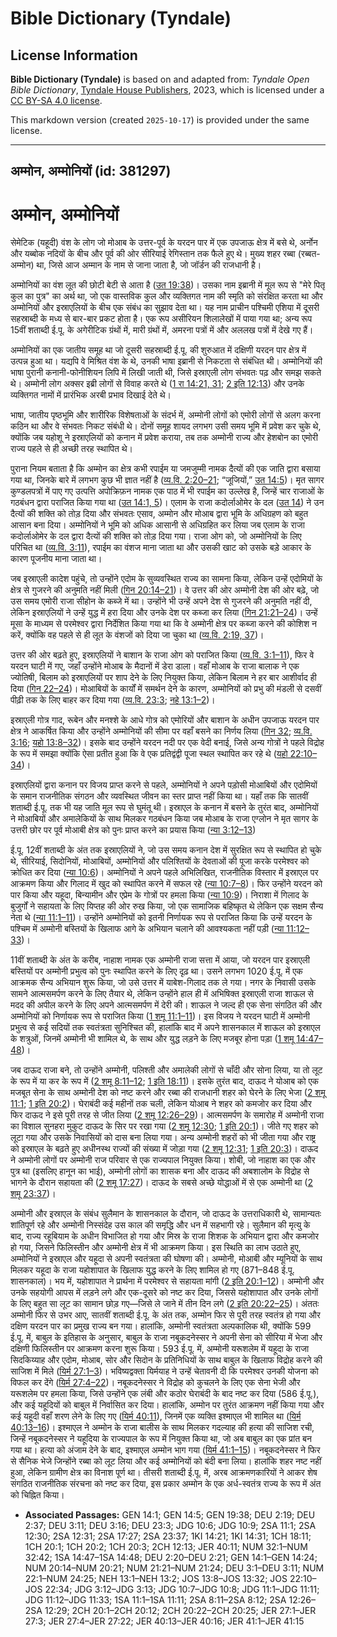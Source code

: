 # Bible Dictionary (Tyndale)

## License Information

**Bible Dictionary (Tyndale)** is based on and adapted from: _Tyndale Open Bible Dictionary_, [Tyndale House Publishers](https://tyndaleopenresources.com/), 2023, which is licensed under a [CC BY-SA 4.0 license](https://creativecommons.org/licenses/by-sa/4.0/legalcode.en).

This markdown version (created `2025-10-17`) is provided under the same license.



--------------------------------

## अम्मोन, अम्मोनियों (id: 381297)

अम्मोन, अम्मोनियों
==================

सेमेटिक (यहूदी) वंश के लोग जो मोआब के उत्तर\-पूर्व के यरदन पार में एक उपजाऊ क्षेत्र में बसे थे, अर्नोन और यब्बोक नदियों के बीच और पूर्व की ओर सीरियाई रेगिस्तान तक फैले हुए थे। मुख्य शहर रब्बा (रब्बत\-अम्मोन) था, जिसे आज अम्मान के नाम से जाना जाता है, जो जॉर्डन की राजधानी है।

अम्मोनियों का वंश लूत की छोटी बेटी से आता है ([उत 19:38](https://ref.ly/Gen19:38))। उसका नाम इब्रानी में मूल रूप से "मेरे पितृ कुल का पुत्र" का अर्थ था, जो एक वास्तविक कुल और व्यक्तिगत नाम की स्मृति को संरक्षित करता था और अम्मोनियों और इस्राएलियों के बीच एक संबंध का सुझाव देता था। यह नाम प्राचीन पश्चिमी एशिया में दूसरी सहस्राब्दी के मध्य से बार\-बार प्रकट होता है। एक रूप असीरियन शिलालेखों में पाया गया था; अन्य रूप 15वीं शताब्दी ई.पू. के अगेरीटिक ग्रंथों में, मारी ग्रंथों में, अमरना पत्रों में और अललख पत्रों में देखे गए हैं।

अम्मोनियों का एक जातीय समूह था जो दूसरी सहस्राब्दी ई.पू. की शुरुआत में दक्षिणी यरदन पार क्षेत्र में उत्पन्न हुआ था। यद्यपि वे मिश्रित वंश के थे, उनकी भाषा इब्रानी से निकटता से संबंधित थी। अम्मोनियों की भाषा पुरानी कनानी\-फोनीशियन लिपि में लिखी जाती थी, जिसे इस्राएली लोग संभवतः पढ़ और समझ सकते थे। अम्मोनी लोग अक्सर इब्री लोगों से विवाह करते थे ([1 रा 14:21, 31](https://ref.ly/1Kgs14:21,1Kgs14:31); [2 इति 12:13](https://ref.ly/2Chr12:13)) और उनके व्यक्तिगत नामों में प्रारंभिक अरबी प्रभाव दिखाई देते थे।

भाषा, जातीय पृष्ठभूमि और शारीरिक विशेषताओं के संदर्भ में, अम्मोनी लोगों को एमोरी लोगों से अलग करना कठिन था और वे संभवतः निकट संबंधी थे। दोनों समूह शायद लगभग उसी समय भूमि में प्रवेश कर चुके थे, क्योंकि जब यहोशू ने इस्राएलियों को कनान में प्रवेश कराया, तब तक अम्मोनी राज्य और हेशबोन का एमोरी राज्य पहले से ही अच्छी तरह स्थापित थे।

पुराना नियम बताता है कि अम्मोन का क्षेत्र कभी रपाईम या जमजुम्मी नामक दैत्यों की एक जाति द्वारा बसाया गया था, जिनके बारे में लगभग कुछ भी ज्ञात नहीं है ([व्य.वि. 2:20–21](https://ref.ly/Deut2:20-Deut2:21); “जूजियों,” [उत 14:5](https://ref.ly/Gen14:5))। मृत सागर कुण्डलपत्रों में पाए गए उत्पत्ति अपोक्रिफ़न नामक एक पाठ में भी रपाईम का उल्लेख है, जिन्हें चार राजाओं के गठबंधन द्वारा पराजित किया गया था ([उत 14:1, 5](https://ref.ly/Gen14:1,Gen14:5))। एलाम के राजा कदोर्लाओमेर के दल ([उत 14](https://ref.ly/Gen14:1-Gen14:24)) ने उन दैत्यों की शक्ति को तोड़ दिया और संभवतः एसाव, अम्मोन और मोआब द्वारा भूमि के अधिग्रहण को बहुत आसान बना दिया। अम्मोनियों ने भूमि को अधिक आसानी से अधिग्रहित कर लिया जब एलाम के राजा कदोर्लाओमेर के दल द्वारा दैत्यों की शक्ति को तोड़ दिया गया। राजा ओग को, जो अम्मोनियों के लिए परिचित था ([व्य.वि. 3:11](https://ref.ly/Deut3:11)), रपाईम का वंशज माना जाता था और उसकी खाट को उसके बड़े आकार के कारण पूजनीय माना जाता था।

जब इस्राएली कादेश पहुंचे, तो उन्होंने एदोम के सुव्यवस्थित राज्य का सामना किया, लेकिन उन्हें एदोमियों के क्षेत्र से गुजरने की अनुमति नहीं मिली ([गिन 20:14–21](https://ref.ly/Num20:14-Num20:21))। वे उत्तर की ओर अम्मोनी देश की ओर बढ़े, जो उस समय एमोरी राजा सीहोन के कब्जे में था। उन्होंने भी उन्हें अपने देश से गुजरने की अनुमति नहीं दी, लेकिन इस्राएलियों ने उन्हें युद्ध में हरा दिया और उनके देश पर कब्जा कर लिया ([गिन 21:21–24](https://ref.ly/Num21:21-Num21:24))। उन्हें मूसा के माध्यम से परमेश्वर द्वारा निर्देशित किया गया था कि वे अम्मोनी क्षेत्र पर कब्जा करने की कोशिश न करें, क्योंकि वह पहले से ही लूत के वंशजों को दिया जा चुका था ([व्य.वि. 2:19, 37](https://ref.ly/Deut2:19,Deut0:37))।

उत्तर की ओर बढ़ते हुए, इस्राएलियों ने बाशान के राजा ओग को पराजित किया ([व्य.वि. 3:1–11](https://ref.ly/Deut3:1-Deut3:11)), फिर वे यरदन घाटी में गए, जहाँ उन्होंने मोआब के मैदानों में डेरा डाला। वहाँ मोआब के राजा बालाक ने एक ज्योतिषी, बिलाम को इस्राएलियों पर शाप देने के लिए नियुक्त किया, लेकिन बिलाम ने हर बार आशीर्वाद ही दिया ([गिन 22–24](https://ref.ly/Num22:1-Num24:25))। मोआबियों के कार्यों में समर्थन देने के कारण, अम्मोनियों को प्रभु की मंडली से दसवीं पीढ़ी तक के लिए बाहर कर दिया गया ([व्य.वि. 23:3](https://ref.ly/Deut23:3); [नहे 13:1–2](https://ref.ly/Neh13:1-Neh13:2))।

इस्राएली गोत्र गाद, रूबेन और मनश्शे के आधे गोत्र को एमोरियों और बाशान के अधीन उपजाऊ यरदन पार क्षेत्र ने आकर्षित किया और उन्होंने अम्मोनियों की सीमा पर वहाँ बसने का निर्णय लिया ([गिन 32](https://ref.ly/Num32:1-Num32:42); [व्य.वि. 3:16](https://ref.ly/Deut3:16); [यहो 13:8–32](https://ref.ly/Josh13:8-Josh13:32))। इसके बाद उन्होंने यरदन नदी पर एक वेदी बनाई, जिसे अन्य गोत्रों ने पहले विद्रोह के रूप में समझा क्योंकि ऐसा प्रतीत हुआ कि वे एक प्रतिद्वंद्वी पूजा स्थल स्थापित कर रहे थे ([यहो 22:10–34](https://ref.ly/Josh22:10-Josh22:34))।

इस्राएलियों द्वारा कनान पर विजय प्राप्त करने से पहले, अम्मोनियों ने अपने पड़ोसी मोआबियों और एदोमियों के समान राजनीतिक संगठन और व्यवस्थित जीवन का स्तर प्राप्त नहीं किया था। यहाँ तक कि सातवीं शताब्दी ई.पू. तक भी यह जाति मूल रूप से घुमंतू थी। इस्राएल के कनान में बसने के तुरंत बाद, अम्मोनियों ने मोआबियों और अमालेकियों के साथ मिलकर गठबंधन किया जब मोआब के राजा एग्लोन ने मृत सागर के उत्तरी छोर पर पूर्व मोआबी क्षेत्र को पुनः प्राप्त करने का प्रयास किया ([न्या 3:12–13](https://ref.ly/Judg3:12-Judg3:13))

ई.पू. 12वीं शताब्दी के अंत तक इस्राएलियों ने, जो उस समय कनान देश में सुरक्षित रूप से स्थापित हो चुके थे, सीरियाई, सिदोनियों, मोआबियों, अम्मोनियों और पलिश्तियों के देवताओं की पूजा करके परमेश्वर को क्रोधित कर दिया ([न्या 10:6](https://ref.ly/INVALID))। अम्मोनियों ने अपने पहले अभिलिखित, राजनीतिक विस्तार में इस्राएल पर आक्रमण किया और गिलाद में खुद को स्थापित करने में सफल रहे ([न्या 10:7–8](https://ref.ly/INVALID))। फिर उन्होंने यरदन को पार किया और यहूदा, बिन्यामीन और एप्रेम के गोत्रों पर हमला किया ([न्या 10:9](https://ref.ly/INVALID))। निराशा में गिलाद के बुजुर्गों ने सहायता के लिए यिप्तह की ओर रुख किया, जो एक सामाजिक बहिष्कृत थे लेकिन एक सक्षम सैन्य नेता थे ([न्या 11:1–11](https://ref.ly/INVALID))। उन्होंने अम्मोनियों को इतनी निर्णायक रूप से पराजित किया कि उन्हें यरदन के पश्चिम में अम्मोनी बस्तियों के खिलाफ आगे के अभियान चलाने की आवश्यकता नहीं पड़ी ([न्या 11:12–33](https://ref.ly/INVALID))।

11वीं शताब्दी के अंत के करीब, नाहाश नामक एक अम्मोनी राजा सत्ता में आया, जो यरदन पार इस्राएली बस्तियों पर अम्मोनी प्रभुत्व को पुनः स्थापित करने के लिए दृढ़ था। उसने लगभग 1020 ई.पू. में एक आक्रमक सैन्य अभियान शुरू किया, जो उसे उत्तर में याबेश\-गिलाद तक ले गया। नगर के निवासी उसके सामने आत्मसमर्पण करने के लिए तैयार थे, लेकिन उन्होंने हाल ही में अभिषिक्त इस्राएली राजा शाऊल से मदद की अपील करने के लिए अपने आत्मसमर्पण में देरी की। शाऊल ने जल्द ही एक सेना संगठित की और अम्मोनियों को निर्णायक रूप से पराजित किया ([1 शमू 11:1–11](https://ref.ly/1Sam11:1-1Sam11:11))। इस विजय ने यरदन घाटी में अम्मोनी प्रभुत्व से कई सदियों तक स्वतंत्रता सुनिश्चित की, हालांकि बाद में अपने शासनकाल में शाऊल को इस्राएल के शत्रुओं, जिनमें अम्मोनी भी शामिल थे, के साथ और युद्ध लड़ने के लिए मजबूर होना पड़ा ([1 शमू 14:47–48](https://ref.ly/1Sam14:47-1Sam14:48))।

जब दाऊद राजा बने, तो उन्होंने अम्मोनी, पलिश्ती और अमालेकी लोगों से चाँदी और सोना लिया, या तो लूट के रूप में या कर के रूप में ([2 शमू 8:11–12](https://ref.ly/2Sam8:11-2Sam8:12); [1 इति 18:11](https://ref.ly/1Chr18:11))। इसके तुरंत बाद, दाऊद ने योआब को एक मजबूत सेना के साथ अम्मोनी देश को नष्ट करने और रब्बा की राजधानी शहर को घेरने के लिए भेजा ([2 शमू 11:1](https://ref.ly/2Sam11:1); [1 इति 20:2](https://ref.ly/1Chr20:2))। घेराबंदी कई महीनों तक चली, लेकिन योआब ने शहर को कमजोर कर दिया और फिर दाऊद ने इसे पूरी तरह से जीत लिया ([2 शमू 12:26–29](https://ref.ly/2Sam12:26-2Sam12:29))। आत्मसमर्पण के समारोह में अम्मोनी राजा का विशाल सुनहरा मुकुट दाऊद के सिर पर रखा गया ([2 शमू 12:30](https://ref.ly/2Sam12:30); [1 इति 20:1](https://ref.ly/1Chr20:1))। जीते गए शहर को लूटा गया और उसके निवासियों को दास बना लिया गया। अन्य अम्मोनी शहरों को भी जीता गया और राष्ट्र को इस्राएल के बढ़ते हुए अधीनस्थ राज्यों की संख्या में जोड़ा गया ([2 शमू 12:31](https://ref.ly/2Sam12:31); [1 इति 20:3](https://ref.ly/1Chr20:3))। दाऊद ने अम्मोनी लोगों पर अम्मोनी राज परिवार से एक राज्यपाल नियुक्त किया। शोबी, जो नाहाश का एक और पुत्र था (इसलिए हानून का भाई), अम्मोनी लोगों का शासक बना और दाऊद की अबशालोम के विद्रोह से भागने के दौरान सहायता की ([2 शमू 17:27](https://ref.ly/2Sam17:27))। दाऊद के सबसे अच्छे योद्धाओं में से एक अम्मोनी था ([2 शमू 23:37](https://ref.ly/2Sam23:37))।

अम्मोनी और इस्राएल के संबंध सुलैमान के शासनकाल के दौरान, जो दाऊद के उत्तराधिकारी थे, सामान्यतः शांतिपूर्ण रहे और अम्मोनी निस्संदेह उस काल की समृद्धि और धन में सहभागी रहे। सुलैमान की मृत्यु के बाद, राज्य रहूबियाम के अधीन विभाजित हो गया और मिस्र के राजा शिशक के अभियान द्वारा और कमजोर हो गया, जिसने फिलिस्तीन और अम्मोनी क्षेत्र में भी आक्रमण किया। इस स्थिति का लाभ उठाते हुए, अम्मोनियों ने इस्राएल और यहूदा से अपनी स्वतंत्रता की घोषणा की। अम्मोनी, मोआबी और म्यूनियों के साथ मिलकर यहूदा के राजा यहोशापात के खिलाफ युद्ध करने के लिए शामिल हो गए (871–848 ई.पू. शासनकाल)। भय में, यहोशापात ने प्रार्थना में परमेश्वर से सहायता मांगी ([2 इति 20:1–12](https://ref.ly/2Chr20:1-2Chr20:12))। अम्मोनी और उनके सहयोगी आपस में लड़ने लगे और एक\-दूसरे को नष्ट कर दिया, जिससे यहोशापात और उनके लोगों के लिए बहुत सा लूट का सामान छोड़ गए—जिसे ले जाने में तीन दिन लगे ([2 इति 20:22–25](https://ref.ly/2Chr20:22-2Chr20:25))। अंततः अम्मोनी फिर से उभर आए, सातवीं शताब्दी ई.पू. के अंत तक, अम्मोन फिर से पूरी तरह स्वतंत्र हो गया और दक्षिण यरदन पार का प्रमुख राज्य बन गया। हालांकि, अम्मोनी स्वतंत्रता अल्पकालिक थी, क्योंकि 599 ई.पू. में, बाबुल के इतिहास के अनुसार, बाबुल के राजा नबूकदनेस्सर ने अपनी सेना को सीरिया में भेजा और दक्षिणी फिलिस्तीन पर आक्रमण करना शुरू किया। 593 ई.पू. में, अम्मोनी यरूशलेम में यहूदा के राजा सिदकिय्याह और एदोम, मोआब, सोर और सिदोन के प्रतिनिधियों के साथ बाबुल के खिलाफ विद्रोह करने की साजिश में मिले ([यिर्म 27:1–3](https://ref.ly/Jer27:1-Jer27:3))। भविष्यद्वक्ता यिर्मयाह ने उन्हें चेतावनी दी कि परमेश्वर उनकी योजना को विफल कर देंगे ([यिर्म 27:4–22](https://ref.ly/Jer27:4-Jer27:22))। नबूकदनेस्सर ने विद्रोह को कुचलने के लिए एक सेना भेजी और यरूशलेम पर हमला किया, जिसे उन्होंने एक लंबी और कठोर घेराबंदी के बाद नष्ट कर दिया (586 ई.पू.), और कई यहूदियों को बाबुल में निर्वासित कर दिया। हालांकि, अम्मोन पर तुरंत आक्रमण नहीं किया गया और कई यहूदी वहाँ शरण लेने के लिए गए ([यिर्म 40:11](https://ref.ly/Jer40:11)), जिनमें एक व्यक्ति इश्माएल भी शामिल था ([यिर्म 40:13–16](https://ref.ly/Jer40:13-Jer40:16))। इश्माएल ने अम्मोन के राजा बालीस के साथ मिलकर गदल्याह की हत्या की साजिश रची, जिन्हें नबूकदनेस्सर ने यहूदिया के राज्यपाल के रूप में नियुक्त किया था, जो अब बाबुल का एक प्रांत बन गया था। हत्या को अंजाम देने के बाद, इश्माएल अम्मोन भाग गया ([यिर्म 41:1–15](https://ref.ly/Jer41:1-Jer41:15))। नबूकदनेस्सर ने फिर से सैनिक भेजे जिन्होंने रब्बा को लूट लिया और कई अम्मोनियों को बंदी बना लिया। हालांकि शहर नष्ट नहीं हुआ, लेकिन ग्रामीण क्षेत्र का विनाश पूर्ण था। तीसरी शताब्दी ई.पू. में, अरब आक्रमणकारियों ने आकर शेष संगठित राजनीतिक संरचना को नष्ट कर दिया, इस प्रकार अम्मोन के एक अर्ध\-स्वतंत्र राज्य के रूप में अंत को चिह्नित किया।

* **Associated Passages:** GEN 14:1; GEN 14:5; GEN 19:38; DEU 2:19; DEU 2:37; DEU 3:11; DEU 3:16; DEU 23:3; JDG 10:6; JDG 10:9; 2SA 11:1; 2SA 12:30; 2SA 12:31; 2SA 17:27; 2SA 23:37; 1KI 14:21; 1KI 14:31; 1CH 18:11; 1CH 20:1; 1CH 20:2; 1CH 20:3; 2CH 12:13; JER 40:11; NUM 32:1–NUM 32:42; 1SA 14:47–1SA 14:48; DEU 2:20–DEU 2:21; GEN 14:1–GEN 14:24; NUM 20:14–NUM 20:21; NUM 21:21–NUM 21:24; DEU 3:1–DEU 3:11; NUM 22:1–NUM 24:25; NEH 13:1–NEH 13:2; JOS 13:8–JOS 13:32; JOS 22:10–JOS 22:34; JDG 3:12–JDG 3:13; JDG 10:7–JDG 10:8; JDG 11:1–JDG 11:11; JDG 11:12–JDG 11:33; 1SA 11:1–1SA 11:11; 2SA 8:11–2SA 8:12; 2SA 12:26–2SA 12:29; 2CH 20:1–2CH 20:12; 2CH 20:22–2CH 20:25; JER 27:1–JER 27:3; JER 27:4–JER 27:22; JER 40:13–JER 40:16; JER 41:1–JER 41:15

